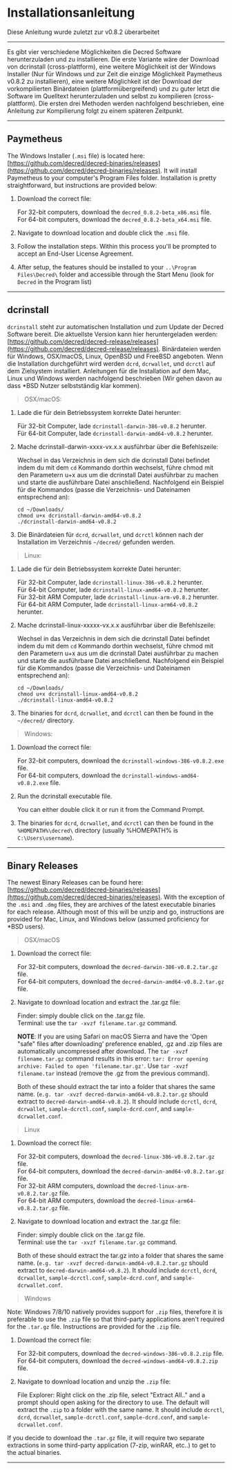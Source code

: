 # Installationsanleitung

Diese Anleitung wurde zuletzt zur v0.8.2 überarbeitet

---

Es gibt vier verschiedene Möglichkeiten die Decred Software herunterzuladen und zu installieren. Die erste Variante wäre der Download von dcrinstall (cross-plattform), eine weitere Möglichkeit ist der Windows Installer (Nur für Windows und zur Zeit die einzige Möglichkeit Paymetheus v0.8.2 zu installieren), eine weitere Möglichkeit ist der Download der vorkompilierten Binärdateien (plattformübergreifend) und zu guter letzt die Software im Quelltext herunterzuladen und selbst zu kompilieren (cross-plattform). Die ersten drei Methoden werden nachfolgend beschrieben, eine Anleitung zur Kompilierung folgt zu einem späteren Zeitpunkt.

---

## **Paymetheus** 

The Windows Installer (`.msi` file) is located here: [https://github.com/decred/decred-binaries/releases](https://github.com/decred/decred-binaries/releases). It will install Paymetheus to your computer's Program Files folder. Installation is pretty straightforward, but instructions are provided below:

1. Download the correct file:

    For 32-bit computers, download the `decred_0.8.2-beta_x86.msi` file. <br />
    For 64-bit computers, download the `decred_0.8.2-beta_x64.msi` file.

2. Navigate to download location and double click the `.msi` file.

3. Follow the installation steps. Within this process you'll be prompted to accept an End-User License Agreement.

4. After setup, the features should be installed to your `..\Program Files\Decred\` folder and accessible through the Start Menu (look for `Decred` in the Program list)

---

## **dcrinstall**

`dcrinstall` steht zur automatischen Installation und zum Update der Decred Software bereit. Die aktuellste Version kann hier heruntergeladen werden: [https://github.com/decred/decred-release/releases](https://github.com/decred/decred-release/releases). Binärdateien werden für Windows, OSX/macOS, Linux, OpenBSD und FreeBSD angeboten. Wenn die Installation durchgeführt wird werden `dcrd`, `dcrwallet`, und `dcrctl` auf dem Zielsystem installiert. Anleitungen für die Installation auf dem Mac, Linux und Windows werden nachfolgend beschrieben (Wir gehen davon au dass *BSD Nutzer selbstständig klar kommen).

> OSX/macOS:

1. Lade die für dein Betriebssystem korrekte Datei herunter:

    Für 32-bit Computer, lade `dcrinstall-darwin-386-v0.8.2` herunter. <br />
    Für 64-bit Computer, lade `dcrinstall-darwin-amd64-v0.8.2` herunter.

2. Mache dcrinstall-darwin-xxxx-vx.x.x ausführbar über die Befehlszeile:

    Wechsel in das Verzeichnis in dem sich die dcrinstall Datei befindet indem du mit dem `cd` Kommando dorthin wechselst, führe chmod mit den Parametern u+x aus um die dcrinstall Datei ausführbar zu machen und starte die ausführbare Datei anschließend. Nachfolgend ein Beispiel für die Kommandos (passe die Verzeichnis- und Dateinamen entsprechend an):
    
    `cd ~/Downloads/` <br />
    `chmod u+x dcrinstall-darwin-amd64-v0.8.2` <br />
    `./dcrinstall-darwin-amd64-v0.8.2`
    
3. Die Binärdateien für `dcrd`, `dcrwallet`, und `dcrctl` können nach der Installation im Verzeichnis `~/decred/` gefunden werden.

> Linux:

1. Lade die für dein Betriebssystem korrekte Datei herunter:

    Für 32-bit Computer, lade `dcrinstall-linux-386-v0.8.2` herunter. <br />
    Für 64-bit Computer, lade `dcrinstall-linux-amd64-v0.8.2` herunter. <br />
    Für 32-bit ARM Computer, lade `dcrinstall-linux-arm-v0.8.2` herunter. <br />
    Für 64-bit ARM Computer, lade `dcrinstall-linux-arm64-v0.8.2` herunter.

2. Mache dcrinstall-linux-xxxxx-vx.x.x ausführbar über die Befehlszeile:

    Wechsel in das Verzeichnis in dem sich die dcrinstall Datei befindet indem du mit dem `cd` Kommando dorthin wechselst, führe chmod mit den Parametern u+x aus um die dcrinstall Datei ausführbar zu machen und starte die ausführbare Datei anschließend. Nachfolgend ein Beispiel für die Kommandos (passe die Verzeichnis- und Dateinamen entsprechend an):
    
    `cd ~/Downloads/` <br />
    `chmod u+x dcrinstall-linux-amd64-v0.8.2` <br />
    `./dcrinstall-linux-amd64-v0.8.2` 
    
3. The binaries for `dcrd`, `dcrwallet`, and `dcrctl` can then be found in the `~/decred/` directory.

> Windows:

1. Download the correct file:

    For 32-bit computers, download the `dcrinstall-windows-386-v0.8.2.exe` file. <br /> 
    For 64-bit computers, download the `dcrinstall-windows-amd64-v0.8.2.exe` file. <br />

2.  Run the dcrinstall executable file.

    You can either double click it or run it from the Command Prompt. 
    
3. The binaries for `dcrd`, `dcrwallet`, and `dcrctl` can then be found in the `%HOMEPATH%\decred\` directory (usually %HOMEPATH% is `C:\Users\username`).

---

## **Binary Releases**

The newest Binary Releases can be found here: [https://github.com/decred/decred-binaries/releases](https://github.com/decred/decred-binaries/releases). With the exception of the `.msi` and `.dmg` files, they are archives of the latest executable binaries for each release. Although most of this will be unzip and go, instructions are provided for Mac, Linux, and Windows below (assumed proficiency for *BSD users).

> OSX/macOS

1. Download the correct file:

    For 32-bit computers, download the `decred-darwin-386-v0.8.2.tar.gz` file. <br />
    For 64-bit computers, download the `decred-darwin-amd64-v0.8.2.tar.gz` file.

2. Navigate to download location and extract the .tar.gz file:

    Finder: simply double click on the .tar.gz file. <br />
    Terminal: use the `tar -xvzf filename.tar.gz` command. 

    **NOTE**: If you are using Safari on macOS Sierra and have the 'Open "safe" files after downloading' preference enabled, .gz and .zip files are automatically uncompressed after download. The `tar -xvzf filename.tar.gz` command results in this error: `tar: Error opening archive: Failed to open 'filename.tar.gz'`. Use `tar -xvzf filename.tar` instead (remove the .gz from the previous command).
    
    Both of these should extract the tar into a folder that shares the same name. (`e.g. tar -xvzf decred-darwin-amd64-v0.8.2.tar.gz` should extract to `decred-darwin-amd64-v0.8.2`). It should include `dcrctl`, `dcrd`, `dcrwallet`, `sample-dcrctl.conf`, `sample-dcrd.conf`, and `sample-dcrwallet.conf`.


> Linux

1. Download the correct file:

    For 32-bit computers, download the `decred-linux-386-v0.8.2.tar.gz` file. <br />
    For 64-bit computers, download the `decred-darwin-amd64-v0.8.2.tar.gz` file. <br />
    For 32-bit ARM computers, download the `decred-linux-arm-v0.8.2.tar.gz` file. <br />
    For 64-bit ARM computers, download the `decred-linux-arm64-v0.8.2.tar.gz` file.

2. Navigate to download location and extract the .tar.gz file:

    Finder: simply double click on the .tar.gz file. <br />
    Terminal: use the `tar -xvzf filename.tar.gz` command. 
    
    Both of these should extract the tar.gz into a folder that shares the same name. (`e.g. tar -xvzf decred-darwin-amd64-v0.8.2.tar.gz` should extract to `decred-darwin-amd64-v0.8.2`). It should include `dcrctl`, `dcrd`, `dcrwallet`, `sample-dcrctl.conf`, `sample-dcrd.conf`, and `sample-dcrwallet.conf`.

> Windows

Note: Windows 7/8/10 natively provides support for `.zip` files, therefore it is preferable to use the `.zip` file so that third-party applications aren't required for the `.tar.gz` file. Instructions are provided for the `.zip` file.

1. Download the correct file:

    For 32-bit computers, download the `decred-windows-386-v0.8.2.zip` file. <br />
    For 64-bit computers, download the `decred-windows-amd64-v0.8.2.zip` file.

2. Navigate to download location and unzip the `.zip` file:

    File Explorer: Right click on the .zip file, select "Extract All.." and a prompt should open asking for the directory to use. The default will extract the `.zip` to a folder with the same name. It should include `dcrctl`, `dcrd`, `dcrwallet`, `sample-dcrctl.conf`, `sample-dcrd.conf`, and `sample-dcrwallet.conf`.

If you decide to download the `.tar.gz` file, it will require two separate extractions in some third-party application (7-zip, winRAR, etc..) to get to the actual binaries.

-----------------------

